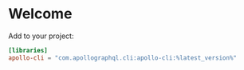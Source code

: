 # Welcome

Add to your project:

```toml
[libraries]
apollo-cli = "com.apollographql.cli:apollo-cli:%latest_version%"
```
